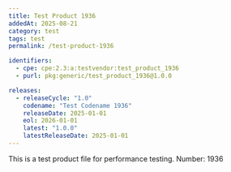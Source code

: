 ```yaml
---
title: Test Product 1936
addedAt: 2025-08-21
category: test
tags: test
permalink: /test-product-1936

identifiers:
  - cpe: cpe:2.3:a:testvendor:test_product_1936
  - purl: pkg:generic/test_product_1936@1.0.0

releases:
  - releaseCycle: "1.0"
    codename: "Test Codename 1936"
    releaseDate: 2025-01-01
    eol: 2026-01-01
    latest: "1.0.0"
    latestReleaseDate: 2025-01-01
---
```


This is a test product file for performance testing. Number: 1936
